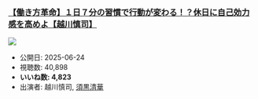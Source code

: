 ### [【働き方革命】１日７分の習慣で行動が変わる！？休日に自己効力感を高めよ【越川慎司】](https://www.youtube.com/watch?v=XORxTQ_VyFI)
[![](https://img.youtube.com/vi/XORxTQ_VyFI/sddefault.jpg)](https://www.youtube.com/watch?v=XORxTQ_VyFI)
-   公開日: 2025-06-24
-   視聴数: 40,898
-   **いいね数: 4,823**
-   出演者: 越川慎司, [須黒清華](/rehacq_fan/people/須黒清華 "wikilink")
